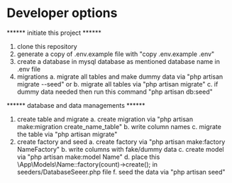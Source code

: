 # Developer options

****** initiate this project ******
1. clone this repository
2. generate a copy of .env.example file with "copy .env.example .env"
3. create a database in mysql database as mentioned database name in .env file
4. migrations
    a. migrate all tables and make dummy data via "php artisan migrate --seed" or
    b. migrate all tables via "php artisan migrate"
    c. if dummy data needed then run this command "php artisan db:seed"

****** database and data managements ******
1. create table and migrate
    a. create migration via "php artisan make:migration create_name_table"
    b. write column names
    c. migrate the table via "php artisan migrate"
2. create factory and seed
    a. create factory via "php artisan make:factory NameFactory"
    b. write columns with fake/dummy data
    c. create model via "php artisan make:model Name"
    d. place this \App\Models\Name::factory(count)->create(); in seeders/DatabaseSeeer.php file
    f. seed the data via "php artisan seed"
